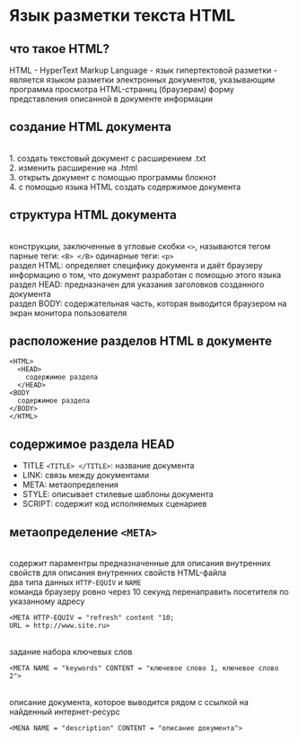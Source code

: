 # Язык разметки текста HTML

## что такое HTML?
HTML - HyperText Markup Language - язык гипертектовой разметки - является языком разметки электронных документов, указывающим программа просмотра HTML-страниц (браузерам) форму представления описанной в документе информации
## создание HTML документа
<br> 1. создать текстовый документ с расширением .txt
<br> 2. изменить расширение на .html
<br> 3. открыть документ с помощью программы блокнот
<br> 4. с помощью языка HTML создать содержимое документа
## структура HTML документа
<br> конструкции, заключенные в угловые скобки `<>`, называются тегом 
<br> парные теги: `<B> </B>` одинарные теги: `<p>`
<br> раздел HTML: определяет специфику документа и даёт браузеру информацию о том, что документ разработан с помощью этого языка
<br> раздел HEAD: предназначен для указания заголовков созданного документа
<br> раздел BODY: содержательная часть, которая выводится браузером на экран монитора пользователя
## расположение разделов HTML в документе 
```
<HTML>
  <HEAD>
    содержимое раздела
  </HEAD>
<BODY
  содержимое раздела
</BODY>
</HTML>
```
## содержимое раздела HEAD
- TITLE `<TITLE> </TITLE>`: название документа
- LINK: связь между документами
- META: метаопределения
- STYLE: описывает стилевые шаблоны документа
- SCRIPT: содержит код исполняемых сценариев
## метаопределение `<META>`
<br> содержит параментры предназначенные для описания внутренних свойств для описания внутренних свойств HTML-файла
<br> два типа данных `HTTP-EQUIV` и `NAME`
<br> команда браузеру ровно через 10 секунд перенаправить посетителя по указанному адресу
```
<META HTTP-EQUIV = "refresh" content "10;
URL = http://www.site.ru>
```
<br>задание набора ключевых слов
```
<META NAME = "keywords" CONTENT = "ключевое слово 1, ключевое слово 2">
```
<br> описание документа, которое выводится рядом с ссылкой на найденный интернет-ресурс
```
<MENA NAME = "description" CONTENT = "описание документа">
```









